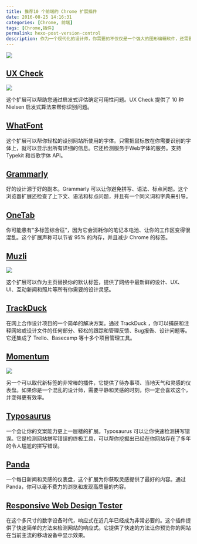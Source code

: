 ```yaml
---
title: 推荐10 个前端的 Chrome 扩展插件
date: 2016-08-25 14:16:31
categories: [Chrome, 前端]
tags: [Chrome,插件]
permalink: hexo-post-version-control
description: 作为一个现代化的设计师，你需要的不仅仅是一个强大的图形编辑软件，还需要浏览器中的快速开发工具。设计师和开发者喜欢使用 Chrome，因为它速度快、可靠，并且提供了非常丰富的扩展插件。我这里列出来一些对设计师来说是非常棒的扩展插件，可以帮你节省时间、提升你的注意力和效率。
---
```

<!--more-->

![](https://laod.org/wp-content/uploads/2016/02/chrome-logo.png)
## [UX Check](http://www.uxcheck.co/)
![](https://laod.org/wp-content/uploads/2016/02/chrome-ux-check.png)

这个扩展可以帮助您通过启发式评估确定可用性问题。UX Check 提供了 10 种 Nielsen 启发式算法来帮你识别问题。

## [WhatFont](https://chrome.google.com/webstore/detail/whatfont/jabopobgcpjmedljpbcaablpmlmfcogm?hl=en)
这个扩展可以帮你轻松的设别网站所使用的字体。只需把鼠标放在你需要识别的字体上，就可以显示出所有详细的信息。它还检测服务于Web字体的服务。支持 Typekit 和谷歌字体 API。

## [Grammarly](https://app.grammarly.com/)
好的设计源于好的副本。Grammarly 可以让你避免拼写、语法、标点问题。这个浏览器扩展还检查了上下文、语法和标点问题，并且有一个同义词和字典来引导。

## [OneTab](http://www.one-tab.com/)
你可能患有“多标签综合征”，因为它会消耗你的笔记本电池、让你的工作区变得很混乱。这个扩展声称可以节省 95% 的内存，并且减少 Chrome 的标签。

## [Muzli](https://chrome.google.com/webstore/detail/muzli-2-stay-inspired/glcipcfhmopcgidicgdociohdoicpdfc)
![](https://laod.org/wp-content/uploads/2016/02/chrome-muzli.jpg)

这个扩展可以作为主页替换你的默认标签，提供了网络中最新鲜的设计、UX、UI、互动新闻和照片等所有你需要的设计灵感。

## [TrackDuck]()
在网上合作设计项目的一个简单的解决方案。通过 TrackDuck ，你可以捕获和注释网站或设计文件的任何部分、轻松的跟踪和管理反馈、Bug报告、设计问题等。它还集成了 Trello、Basecamp 等十多个项目管理工具。

## [Momentum](https://chrome.google.com/webstore/detail/trackduck-tool-for-visual/ekhfapehhkdanmgjkgagafnilhomfkek)
![](https://laod.org/wp-content/uploads/2016/02/chrome-momentum.jpg)

另一个可以取代新标签的非常棒的插件，它提供了待办事项、当地天气和灵感的仪表盘。如果你是一个混乱的设计师，需要平静和灵感的时刻，你一定会喜欢这个，并变得更有效率。

## [Typosaurus](https://chrome.google.com/webstore/detail/typosaurus/nhiicdhlbhmlakdghmgalaccooknhjmp)
一个会让你的文案能力更上一层楼的扩展。Typosaurus 可以让你快速检测拼写错误。它是检测网站拼写错误的终极工具，可以帮你挖掘出已经在你网站存在了多年的令人尴尬的拼写错误。

## [Panda](http://usepanda.com/)
一个每日新闻和灵感的仪表盘，这个扩展为你获取灵感提供了最好的内容。通过 Panda，你可以毫不费力的浏览和发现高质量的内容。

## [Responsive Web Design Tester](https://chrome.google.com/webstore/detail/responsive-web-design-tes/objclahbaimlfnbjdeobicmmlnbhamkg?hl=en)
在这个多尺寸的数字设备时代，响应式在近几年已经成为非常必要的。这个插件提供了快速简单的方法来检测网站的响应式。它提供了快速的方法让你预览你的网站在当前主流的移动设备中显示效果。

